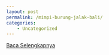 ```yaml
---
layout: post
permalink: /mimpi-burung-jalak-bali/
categories:
    - Uncategorized
---
```


[Baca Selengkapnya](/05)